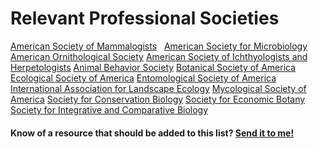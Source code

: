 # Relevant Professional Societies

[American Society of Mammalogists](https://www.mammalsociety.org/)
&nbsp;
[American Society for Microbiology](https://asm.org/)
[American Ornithological Society](https://americanornithology.org/)
[American Society of Ichthyologists and Herpetologists](https://www.asih.org/)
[Animal Behavior Society](https://www.animalbehaviorsociety.org/web/index.php)
[Botanical Society of America](https://botany.org/)
[Ecological Society of America](https://www.esa.org/)
[Entomological Society of America](https://entsoc.org/)
[International Association for Landscape Ecology](https://landscape-ecology.org/)
[Mycological Society of America](https://msafungi.org/)
[Society for Conservation Biology](https://conbio.org/)
[Society for Economic Botany](https://ethnobotany.org/)
[Society for Integrative and Comparative Biology](https://sicb.org/)
&nbsp;
&nbsp;
#### Know of a resource that should be added to this list? [Send it to me!](mailto:barthelmess@stlawu.edu?subject=suggested%20github%20link)
